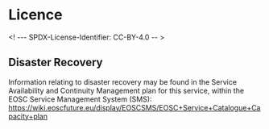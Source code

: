 # Licence

<! --- SPDX-License-Identifier: CC-BY-4.0  -- >

## Disaster Recovery

Information relating to disaster recovery may be found in the Service Availability and Continuity Management plan for this service,  within the EOSC Service Management System (SMS): <https://wiki.eoscfuture.eu/display/EOSCSMS/EOSC+Service+Catalogue+Capacity+plan>
